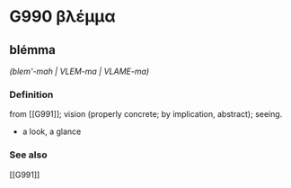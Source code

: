 # G990 βλέμμα

## blémma

_(blem'-mah | VLEM-ma | VLAME-ma)_

### Definition

from [[G991]]; vision (properly concrete; by implication, abstract); seeing.

- a look, a glance

### See also

[[G991]]

